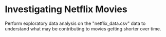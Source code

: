 # Investigating Netflix Movies

Perform exploratory data analysis on the "netflix_data.csv" data to understand what may be contributing to movies getting shorter over time.

